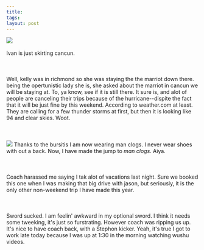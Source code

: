 ```yaml
---
title:  
tags: 
layout: post
---
```

<a href="http://www.weather.com/outlook/travel/local/MXQR0138"><img src="http://fuzzymonk.com/photos/blog/image/595/cancunweather.jpg" class="center"  /></a><br /><br />Ivan is just skirting cancun. <br /><br /><br /><br />Well, kelly was in richmond so she was staying the the marriot down there.  being the opertunistic lady she is, she asked about the marriot in cancun we will be staying at.  To, ya know, see if it is still there.  It sure is, and alot of people are canceling their trips because of the hurricane--dispite the fact that it will be just fine by this weekend. According to weather.com at least.  They are calling for a few thunder storms at first, but then it is looking like 94 and clear skies.  Woot. <br /><br /><br /><br /><img src="http://fuzzymonk.com/photos/blog/image/595/timberlandclogs.jpg" class="center" /> Thanks to the bursitis I am now wearing man clogs.  I never wear shoes with out a back. Now, I have made the jump to <i>man clogs</i>.  Aiya.<br /><br /><br /><br />Coach harassed me saying I tak alot of vacations last night.  Sure we booked this one when I was making that big drive with jason, but seriously, it is the only other non-weekend trip I have made this year.  <br /><br /><br /><br />Sword sucked.  I am feelin' awkward in my optional sword.  I think it needs some tweeking, it's just so furstrating.  However coach was ripping us up.  It's nice to have coach back, with a Stephon kicker.  Yeah, it's true I got to work late today because I was up at 1:30 in the morning watching wushu videos.
